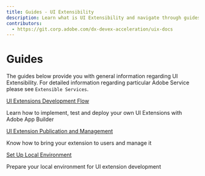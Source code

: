 ```yaml
---
title: Guides - UI Extensibility
description: Learn what is UI Extensibility and navigate through guides 
contributors:
  - https://git.corp.adobe.com/dx-devex-acceleration/uix-docs
---
```


# Guides

The guides below provide you with general information regarding UI Extensibility. For detailed information regarding particular Adobe Service please see `Extensible Services`.

<DiscoverBlock slots="link, text"/>

[UI Extensions Development Flow](development-flow)
    
Learn how to implement, test and deploy your own UI Extensions with Adobe App Builder

<DiscoverBlock slots="link, text"/>

[UI Extension Publication and Management](publication)
    
Know how to bring your extension to users and manage it

<DiscoverBlock slots="link, text"/>

[Set Up Local Environment](publication)
    
Prepare your local environment for UI extension development
